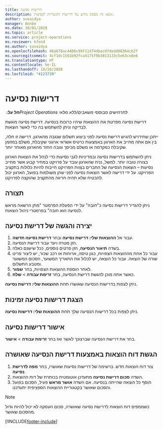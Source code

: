 ```yaml
---
title: דרישות נסיעה
description: נושא זה מספק מידע על דרישות הקשורות לנסיעות.
author: suvaidya
manager: Annbe
ms.date: 10/01/2020
ms.topic: article
ms.service: project-operations
ms.reviewer: kfend
ms.author: suvaidya
ms.openlocfilehash: 46a678ac4486c99f11d74dbac07dedd08364cb2f
ms.sourcegitcommit: 4cf1dc1561b92fca4175f0b3813133c5e63ce8e6
ms.translationtype: HT
ms.contentlocale: he-IL
ms.lasthandoff: 10/28/2020
ms.locfileid: "4123739"
---
```

# <a name="travel-requisitions"></a>דרישות נסיעה

_**חל על:** ‏Project Operations לתרחישים מבוססי משאבים/ללא מלאי_

דרישת נסיעה מפרטת את ההוצאות שיהיו כרוכות בנסיעה. דרישת נסיעה מוגשת לבדיקה וניתן להשתמש בה כדי לאשר הוצאות.

ייתכן שתידרש להגיש דרישת נסיעה לפני ביצוע תשלום שנגבה מהארגון. דרישה זו חלה, בין אם אתה מחייב את הארגון באמצעות כרטיס אשראי ארגוני שקיבלת, משלם במזומן שקיבלת כמקדמה או משלם מכיסך וגובה החזר מהארגון מאוחר יותר.

ניתן להשתמש בדרישות נסיעה ובמדיניות לגבי נסיעות כדי לנהל את הוצאות הארגון בצורה טובה יותר. למשל, נניח שהארגון עובד על פרויקט במחיר קבוע אשר מחייב נסיעות – הוצאות הנסיעה של החברים בצוות הפרויקט חייבות להיות כלולות בתקציב הפרויקט. על ידי דרישה לאשר הוצאות נסיעה לפני שהן משולמות בפועל, הארגון יכול להבטיח שלא תהיה חריגה מהתקציב שהוקצה לפרויקט.

## <a name="configuration"></a>תצורה 

ניתן להגדיר דרישות נסיעה כ"חובה" על ידי הפעלת הפרמטר "מתן הרשאה מראש לנסיעה הוא חובה" בפרמטרי ניהול הוצאות. 

## <a name="create-and-submit-a-travel-requisition"></a>יצירה והגשה של דרישת נסיעה

1. עבור אל **ההוצאות שלי: דרישת נסיעה** ובחר **דרישת נסיעה חדשה**.
2. הזן מטרה ויעד עבור דרישת הנסיעה.
3. בשדה **תיאור הנסיעה**, הזן פרטים נוספים, ככל שישנם כאלה. 
4. עבור כל אחת מההוצאות הצפויות, כגון טיסה, ארוחות או רכב שכור, יש ליצור פריט שורה של הוצאה. עבור כל הוצאה, יש לכלול את התאריך המשוער, הסכום המשוער ומטבע התשלום. 
5. לאחר הוספת ההוצאות הצפויות, בחר **שמור**.
6. כאשר אתה מוכן להגשת דרישת הנסיעה, בחר **זרימת עבודה** > **שלח**.

ניתן לצפות בדרישות הנסיעה שאושרו תחת **ההוצאות שלי: דרישת נסיעה**. 

## <a name="view-available-travel-requisitions"></a>הצגת דרישות נסיעה זמינות

ניתן לצפות בכל דרישות הנסיעה שלך תחת **ההוצאות שלי: דרישות נסיעה**.

## <a name="approve-travel-requisitions"></a>אישור דרישות נסיעה

בחר את דרישת הנסיעה שברצונך לאשר ואז בחר **זרימת עבודה** > **אישור**.  

## <a name="submit-an-expense-report-using-your-approved-travel-requisition"></a>הגשת דוח הוצאות באמצעות דרישת הנסיעה שאושרה

1. צור דוח הוצאות חדש. ברשימה של דרישות נסיעות שאושרו, בחר **מפה לדרישת נסיעה**.
2. השדה **סכום דרישת נסיעה** מתעדכן אוטומטית בכותרת של דוח ההוצאות.
3. הוסף כל הוצאה שהייתה בנסיעה. אם השדה **אושר מראש** פעיל, הסכום בפועל והסכום שאושר בקטגוריית ההוצאות הספציפית יתעדכנו.

> [!NOTE]
> כשממפים דוח הוצאות לדרישת נסיעה שאושרה, סכום העסקה לא יכול להיות גדול מהסכום שאושר. 


[!INCLUDE[footer-include](../includes/footer-banner.md)]